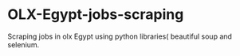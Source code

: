 # OLX-Egypt-jobs-scraping
Scraping jobs in olx Egypt using python libraries( beautiful soup and selenium.
